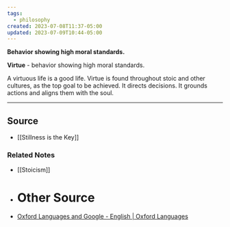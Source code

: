 ```yaml
---
tags:
  - philosophy
created: 2023-07-08T11:37-05:00
updated: 2023-07-09T10:44-05:00
---
```

**Behavior showing high moral standards.**

**Virtue** - behavior showing high moral standards.

A virtuous life is a good life. Virtue is found throughout stoic and other cultures, as the top goal to be achieved. It directs decisions. It grounds actions and aligns them with the soul.

---

## Source
- [[Stillness is the Key]]

### Related Notes
- [[Stoicism]] 
- # Other Source
- [Oxford Languages and Google - English | Oxford Languages](https://languages.oup.com/google-dictionary-en/)